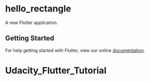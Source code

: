 # hello_rectangle

A new Flutter application.

## Getting Started

For help getting started with Flutter, view our online
[documentation](https://flutter.io/).
# Udacity_Flutter_Tutorial

